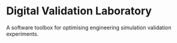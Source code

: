 # Digital Validation Laboratory
A software toolbox for optimising engineering simulation validation experiments.
